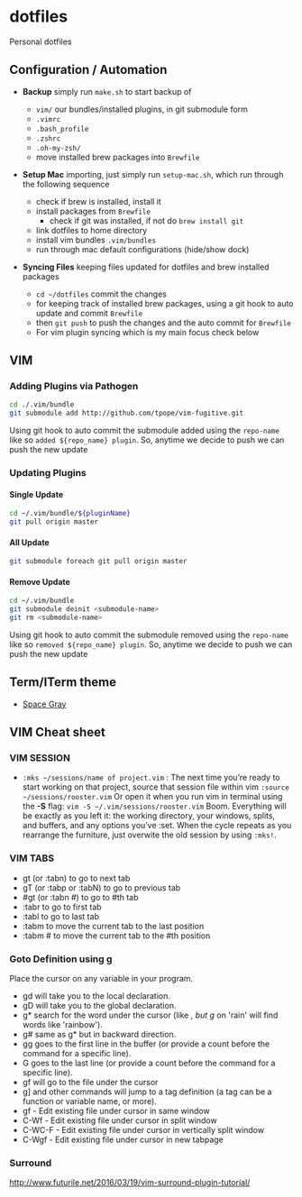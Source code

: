 # dotfiles
Personal dotfiles

## Configuration / Automation
* **Backup** simply run `make.sh` to start backup of 
	- `vim/` our bundles/installed plugins, in git submodule form
	- `.vimrc` 
	- `.bash_profile`
	- `.zshrc`
	- `.oh-my-zsh/`
	- move installed brew packages into `Brewfile`
	
* **Setup Mac** importing, just simply run `setup-mac.sh`, which run through the following sequence 
	- check if brew is installed, install it
	- install packages from `Brewfile`
        - check if git was installed, if not do `brew install git`
	- link dotfiles to home directory
	- install vim bundles `.vim/bundles`
	- run through mac default configurations (hide/show dock)
* **Syncing Files** keeping files updated for dotfiles and brew installed packages
	- `cd ~/dotfiles` commit the changes
	- for keeping track of installed brew packages, using a git hook to auto update and commit `Brewfile`
	- then `git push` to push the changes and the auto commit for `Brewfile` 
	- For vim plugin syncing which is my main focus check below

## VIM 
### Adding Plugins via Pathogen
```sh
cd ./.vim/bundle
git submodule add http://github.com/tpope/vim-fugitive.git
```
Using git hook to auto commit the submodule added using the `repo-name` like so `added ${repo_name} plugin`. So, anytime we decide to push we can push the new update 

### Updating Plugins 
#### Single Update
```sh
cd ~/.vim/bundle/${pluginName}
git pull origin master
``` 
#### All Update
```sh
git submodule foreach git pull origin master
```
#### Remove Update
```sh
cd ~/.vim/bundle
git submodule deinit <submodule-name>    
git rm <submodule-name>
```
Using git hook to auto commit the submodule removed using the `repo-name` like so `removed ${repo_name} plugin`. So, anytime we decide to push we can push the new update 

## Term/ITerm theme
* [Space Gray](theme/spacegray.itermcolors)

## VIM Cheat sheet
### VIM SESSION
* `:mks ~/sessions/name of project.vim` : The next time you’re ready to start working on that project, source that session file within vim `:source ~/sessions/rooster.vim` Or open it when you run vim in terminal using the **-S** flag: `vim -S ~/.vim/sessions/rooster.vim`
Boom. Everything will be exactly as you left it: the working directory, your windows, splits, and buffers, and any options you’ve :set. When the cycle repeats as you rearrange the furniture, just overwite the old session by using `:mks!`.

### VIM TABS
* gt (or :tabn) to go to next tab
* gT (or :tabp or :tabN) to go to previous tab
* #gt (or :tabn #) to go to #th tab
* :tabr to go to first tab
* :tabl to go to last tab
* :tabm to move the current tab to the last position
* :tabm # to move the current tab to the #th position

### Goto Definition using g
Place the cursor on any variable in your program.
* gd will take you to the local declaration.
* gD will take you to the global declaration.
* g* search for the word under the cursor (like *, but g* on 'rain' will find words like 'rainbow').
* g# same as g* but in backward direction.
* gg goes to the first line in the buffer (or provide a count before the command for a specific line).
* G goes to the last line (or provide a count before the command for a specific line).
* gf will go to the file under the cursor
* g] and other commands will jump to a tag definition (a tag can be a function or variable name, or more).
* gf - Edit existing file under cursor in same window
* C-Wf - Edit existing file under cursor in split window
* C-WC-F - Edit existing file under cursor in vertically split window
* C-Wgf - Edit existing file under cursor in new tabpage

### Surround
http://www.futurile.net/2016/03/19/vim-surround-plugin-tutorial/


